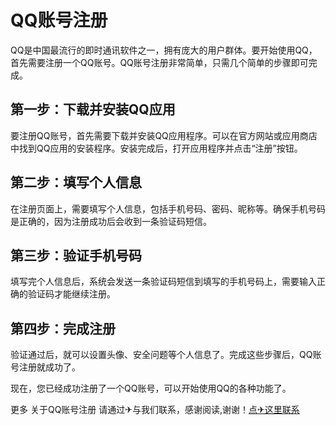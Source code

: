 # QQ账号注册

QQ是中国最流行的即时通讯软件之一，拥有庞大的用户群体。要开始使用QQ，首先需要注册一个QQ账号。QQ账号注册非常简单，只需几个简单的步骤即可完成。

## 第一步：下载并安装QQ应用

要注册QQ账号，首先需要下载并安装QQ应用程序。可以在官方网站或应用商店中找到QQ应用的安装程序。安装完成后，打开应用程序并点击“注册”按钮。

## 第二步：填写个人信息

在注册页面上，需要填写个人信息，包括手机号码、密码、昵称等。确保手机号码是正确的，因为注册成功后会收到一条验证码短信。

## 第三步：验证手机号码

填写完个人信息后，系统会发送一条验证码短信到填写的手机号码上，需要输入正确的验证码才能继续注册。

## 第四步：完成注册

验证通过后，就可以设置头像、安全问题等个人信息了。完成这些步骤后，QQ账号注册就成功了。

现在，您已经成功注册了一个QQ账号，可以开始使用QQ的各种功能了。

更多 关于QQ账号注册 请通过✈与我们联系，感谢阅读,谢谢！[点✈这里联系](https://a.k02.cc)